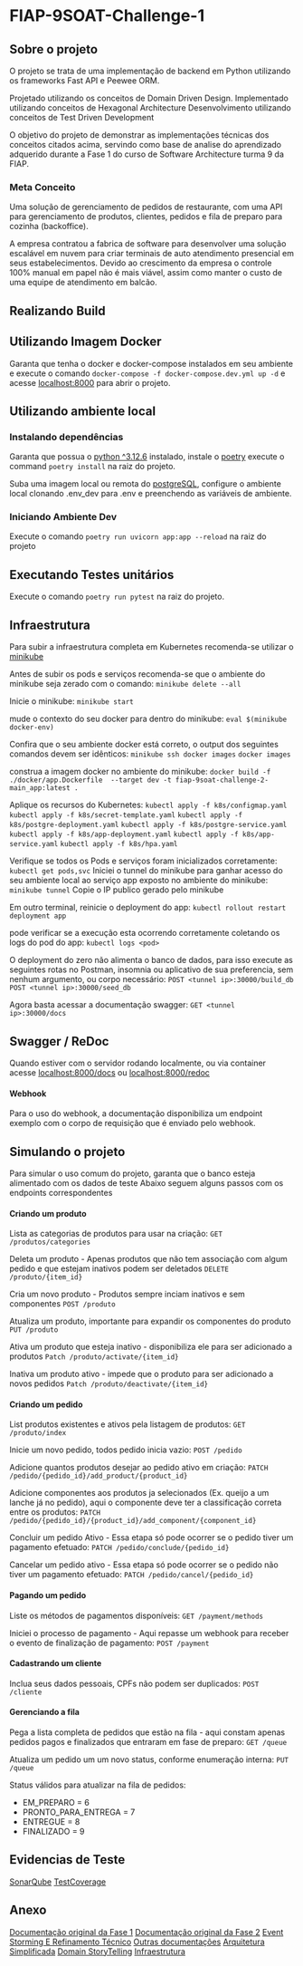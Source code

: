 # FIAP-9SOAT-Challenge-1

## Sobre o projeto
O projeto se trata de uma implementação de backend em Python utilizando os frameworks Fast API e Peewee ORM.

Projetado utilizando os conceitos de Domain Driven Design.
Implementado utilizando conceitos de Hexagonal Architecture
Desenvolvimento utilizando conceitos de Test Driven Development

O objetivo do projeto de demonstrar as implementações técnicas dos conceitos citados acima, servindo como base de analise do aprendizado adquerido durante a Fase 1 do curso de Software Architecture turma 9 da FIAP.

### Meta Conceito

Uma solução de gerenciamento de pedidos de restaurante, com uma API para gerenciamento de produtos, clientes, pedidos e fila de preparo para cozinha (backoffice).

A empresa contratou a fabrica de software para desenvolver uma solução escalável em nuvem para criar terminais de auto atendimento presencial em seus estabelecimentos. Devido ao crescimento da empresa o controle 100% manual em papel não é mais viável, assim como manter o custo de uma equipe de atendimento em balcão.

## Realizando Build
## Utilizando Imagem Docker
Garanta que tenha o docker e docker-compose instalados em seu ambiente e execute o comando `docker-compose -f docker-compose.dev.yml up -d` e acesse [localhost:8000](http://localhost:8000) para abrir o projeto.

## Utilizando ambiente local
### Instalando dependências
Garanta que possua o [python ^3.12.6](https://www.python.org/) instalado, instale o [poetry](https://python-poetry.org/docs/#installing-with-pipx) execute o command ``poetry install`` na raiz do projeto.

Suba uma imagem local ou remota do [postgreSQL](https://www.postgresql.org/), configure o ambiente local clonando .env_dev para .env e preenchendo as variáveis de ambiente.



### Iniciando Ambiente Dev
Execute o comando ``poetry run uvicorn app:app --reload`` na raiz do projeto

## Executando Testes unitários
Execute o comando ``poetry run pytest`` na raiz do projeto.

## Infraestrutura
Para subir a infraestrutura completa em Kubernetes recomenda-se utilizar o [minikube](https://minikube.sigs.k8s.io/docs/)

Antes de subir os pods e serviços recomenda-se que o ambiente do minikube seja zerado com o comando:
``minikube delete --all``

Inicie o minikube:
``minikube start``

mude o contexto do seu docker para dentro do minikube:
``eval $(minikube docker-env)``

Confira que o seu ambiente docker está correto, o output dos seguintes comandos devem ser idênticos:
``minikube ssh docker images``
``docker images``

construa a imagem docker no ambiente do minikube:
``docker build -f ./docker/app.Dockerfile  --target dev -t fiap-9soat-challenge-2-main_app:latest .``

Aplique os recursos do Kubernetes:
``kubectl apply -f k8s/configmap.yaml``
``kubectl apply -f k8s/secret-template.yaml``
``kubectl apply -f k8s/postgre-deployment.yaml``
``kubectl apply -f k8s/postgre-service.yaml``
``kubectl apply -f k8s/app-deployment.yaml``
``kubectl apply -f k8s/app-service.yaml``
``kubectl apply -f k8s/hpa.yaml``

Verifique se todos os Pods e serviços foram inicializados corretamente:
``kubectl get pods,svc``
Iniciei o tunnel do minikube para ganhar acesso do seu ambiente local ao serviço app exposto no ambiente do minikube:
``minikube tunnel``
Copie o IP publico gerado pelo minikube

Em outro terminal, reinicie o deployment do app:
``kubectl rollout restart deployment app``

pode verificar se a execução esta ocorrendo corretamente coletando os logs do pod do app:
``kubectl logs <pod>``

O deployment do zero não alimenta o banco de dados, para isso execute as seguintes rotas no Postman, insomnia ou aplicativo de sua preferencia, sem nenhum argumento, ou corpo necessário:
``POST <tunnel ip>:30000/build_db``
``POST <tunnel ip>:30000/seed_db``

Agora basta acessar a documentação swagger:
``GET <tunnel ip>:30000/docs``

## Swagger / ReDoc

Quando estiver com o servidor rodando localmente, ou via container acesse [localhost:8000/docs](http://localhost:8000/docs) ou [localhost:8000/redoc](http://localhost:8000/redoc)

#### Webhook

Para o uso do webhook, a documentação disponibiliza um endpoint exemplo com o corpo de requisição que é enviado pelo webhook.


## Simulando o projeto

Para simular o uso comum do projeto, garanta que o banco esteja alimentado com os dados de teste
Abaixo seguem alguns passos com os endpoints correspondentes

#### Criando um produto
Lista as categorias de produtos para usar na criação:
``GET /produtos/categories``

Deleta um produto - Apenas produtos que não tem associação com algum pedido e que estejam inativos podem ser deletados
``DELETE /produto/{item_id}``

Cria um novo produto - Produtos sempre inciam inativos e sem componentes
``POST /produto``

Atualiza um produto, importante para expandir os componentes do produto
``PUT /produto``

Ativa um produto que esteja inativo - disponibiliza ele para ser adicionado a produtos
``Patch /produto/activate/{item_id}``

Inativa um produto ativo - impede que o produto para ser adicionado a novos pedidos
``Patch /produto/deactivate/{item_id}``

#### Criando um pedido
List produtos existentes e ativos pela listagem de produtos:
``GET /produto/index``

Inicie um novo pedido, todos pedido inicia vazio:
``POST /pedido``

Adicione quantos produtos desejar ao pedido ativo em criação:
``PATCH /pedido/{pedido_id}/add_product/{product_id}``

Adicione componentes aos produtos ja selecionados (Ex. queijo a um lanche já no pedido), aqui o componente deve ter a classificação correta entre os produtos:
``PATCH /pedido/{pedido_id}/{product_id}/add_component/{component_id}``

Concluir um pedido Ativo - Essa etapa só pode ocorrer se o pedido tiver um pagamento efetuado:
``PATCH /pedido/conclude/{pedido_id}``

Cancelar um pedido ativo - Essa etapa só pode ocorrer se o pedido não tiver um pagamento efetuado:
``PATCH /pedido/cancel/{pedido_id}``

#### Pagando um pedido
Liste os métodos de pagamentos disponíveis:
``GET /payment/methods``

Iniciei o processo de pagamento - Aqui repasse um webhook para receber o evento de finalização de pagamento:
``POST /payment``

#### Cadastrando um cliente

Inclua seus dados pessoais, CPFs não podem ser duplicados:
``POST /cliente``

#### Gerenciando a fila
Pega a lista completa de pedidos que estão na fila - aqui constam apenas pedidos pagos e finalizados que entraram em fase de preparo:
``GET /queue``

Atualiza um pedido um um novo status, conforme enumeração interna:
``PUT /queue``

Status válidos para atualizar na fila de pedidos:
- EM_PREPARO = 6
- PRONTO_PARA_ENTREGA = 7
- ENTREGUE = 8
- FINALIZADO = 9


## Evidencias de Teste
[SonarQube](/documentation/sonar_qube.png)
[TestCoverage](/documentation/teste_coverage.png)

## Anexo

[Documentação original da Fase 1](/documentation/Pos_tech%20-%20Fase%201%20-%20Tech%20Challenge%20Fast%20Food.pdf)
[Documentação original da Fase 2](/documentation/Postech%20-%20Fase%202%20-%20Tech%20Challenge.pdf)
[Event Storming E Refinamento Técnico](https://miro.com/app/board/uXjVLf9MJLo=/?share_link_id=933574423173)
[Outras documentações](https://www.notion.so/101117753c9f80cbb28dd5665c721433?v=101117753c9f800b95da000c73dea574&pvs=4)
[Arquitetura Simplificada](/documentation/arquiteturas%20simplificadas.png)
[Domain StoryTelling](/documentation/Domain%20Storytelling.png)
[Infraestrutura](/documentation/infraestrutura.png)
